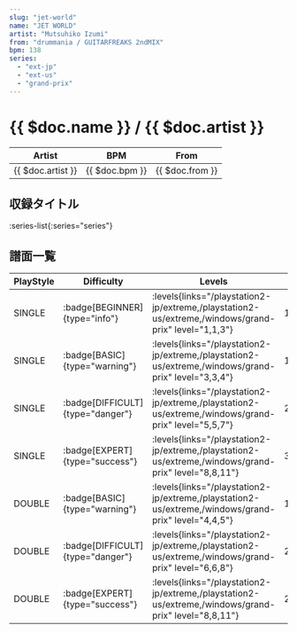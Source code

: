 ```yaml
---
slug: "jet-world"
name: "JET WORLD"
artist: "Mutsuhiko Izumi"
from: "drummania / GUITARFREAKS 2ndMIX"
bpm: 138
series:
  - "ext-jp"
  - "ext-us"
  - "grand-prix"
---
```


# {{ $doc.name }} / {{ $doc.artist }}

|Artist|BPM|From|
|------|---|----|
|{{ $doc.artist }}|{{ $doc.bpm }}|{{ $doc.from }}|

## 収録タイトル

:series-list{:series="series"}

## 譜面一覧

|PlayStyle|Difficulty|Levels|Notes|Movie|
|---------|----------|------|-----|-----|
|SINGLE| :badge[BEGINNER]{type="info"}| :levels{links="/playstation2-jp/extreme,/playstation2-us/extreme,/windows/grand-prix" level="1,1,3"}|119/0||
|SINGLE| :badge[BASIC]{type="warning"}| :levels{links="/playstation2-jp/extreme,/playstation2-us/extreme,/windows/grand-prix" level="3,3,4"}|164/10||
|SINGLE| :badge[DIFFICULT]{type="danger"}| :levels{links="/playstation2-jp/extreme,/playstation2-us/extreme,/windows/grand-prix" level="5,5,7"}|229/4||
|SINGLE| :badge[EXPERT]{type="success"}| :levels{links="/playstation2-jp/extreme,/playstation2-us/extreme,/windows/grand-prix" level="8,8,11"}|325/11||
|DOUBLE| :badge[BASIC]{type="warning"}| :levels{links="/playstation2-jp/extreme,/playstation2-us/extreme,/windows/grand-prix" level="4,4,5"}|153/10||
|DOUBLE| :badge[DIFFICULT]{type="danger"}| :levels{links="/playstation2-jp/extreme,/playstation2-us/extreme,/windows/grand-prix" level="6,6,8"}|226/5||
|DOUBLE| :badge[EXPERT]{type="success"}| :levels{links="/playstation2-jp/extreme,/playstation2-us/extreme,/windows/grand-prix" level="8,8,11"}|287/9||
